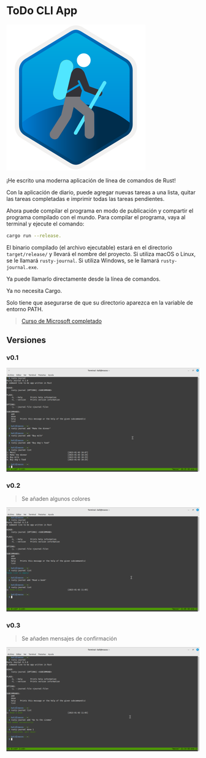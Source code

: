 # ToDo CLI App

![Curso Microsoft](./assets/take-your-first-steps-with-rust.svg)

¡He escrito una moderna aplicación de línea de comandos de Rust!

Con la aplicación de diario, puede agregar nuevas tareas a una lista, quitar las tareas completadas e imprimir todas las tareas pendientes.

Ahora puede compilar el programa en modo de publicación y compartir el programa compilado con el mundo. Para compilar el programa, vaya al terminal y ejecute el comando:

```bash
cargo run --release.
```

El binario compilado (el archivo ejecutable) estará en el directorio `target/release/` y llevará el nombre del proyecto. Si utiliza macOS o Linux, se le llamará `rusty-journal`. Si utiliza Windows, se le llamará `rusty-journal.exe`.

Ya puede llamarlo directamente desde la línea de comandos.

Ya no necesita Cargo.

Solo tiene que asegurarse de que su directorio aparezca en la variable de entorno PATH.

> [Curso de Microsoft completado](https://learn.microsoft.com/es-es/training/achievements/learn.languages.rust-first-steps.trophy?username=Oussama-02)

## Versiones

### v0.1

![Funcionamiento de la versión 0.1](./assets/one.png)

### v0.2

> Se añaden algunos colores

![Funcionamiento de la versión 0.2](./assets/two.png)

### v0.3

> Se añaden mensajes de confirmación

![FUncionamiento de la versión 0.3](./assets/three.png)
